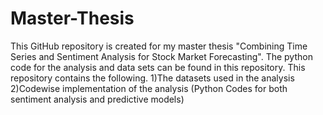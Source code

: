 # Master-Thesis
This GitHub repository is created for my master thesis "Combining Time Series and Sentiment Analysis for Stock Market Forecasting". The python code for the analysis and data sets can be found in this repository.
This repository contains the following. 
1)The datasets used in the analysis
2)Codewise implementation of the analysis (Python Codes for both sentiment analysis and predictive models)
